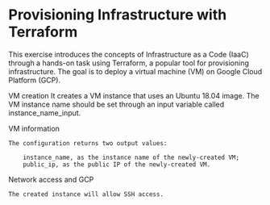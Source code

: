 # Provisioning Infrastructure with Terraform

This exercise introduces the concepts of Infrastructure as a Code (IaaC) through a hands-on task using Terraform, a popular tool for provisioning infrastructure. The goal is to deploy a virtual machine (VM) on Google Cloud Platform (GCP).

VM creation
    It creates a VM instance that uses an Ubuntu 18.04 image. The VM instance name should be set through an input variable called instance_name_input.
    
VM information

    The configuration returns two output values:

        instance_name, as the instance name of the newly-created VM;
        public_ip, as the public IP of the newly-created VM.

Network access and GCP

    The created instance will allow SSH access.
